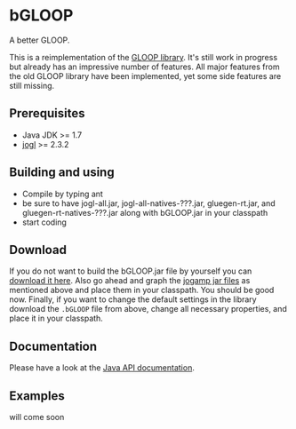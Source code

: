 # bGLOOP
A better GLOOP.

This is a reimplementation of the [GLOOP library](http://www.brd.nrw.de/lerntreffs/informatik/structure/material/sek2/einfuehrungen/gloop.php).
It's still work in progress but already has an impressive number of features.
All major features from the old GLOOP library have been implemented, yet some side features
are still missing.

## Prerequisites
* Java JDK >= 1.7
* [jogl](www.jogamp.org) >= 2.3.2

## Building and using
* Compile by typing ant
* be sure to have jogl-all.jar, jogl-all-natives-???.jar, gluegen-rt.jar, and gluegen-rt-natives-???.jar along with bGLOOP.jar
in your classpath
* start coding

## Download
If you do not want to build the bGLOOP.jar file by yourself you can [download it here](http://trent2.github.io/bGLOOP/dist/bGLOOP.jar). Also go ahead and graph the [jogamp jar files](http://jogamp.org/deployment/v2.3.2/jar/) as mentioned above and place them in your classpath. You should be good now. Finally, if you want to change the default settings in the library download the <code>.bGLOOP</code> file from above, change all necessary properties, and place it in your classpath.


## Documentation
Please have a look at the [Java API documentation](http://trent2.github.io/bGLOOP/apidocs).

## Examples
will come soon

